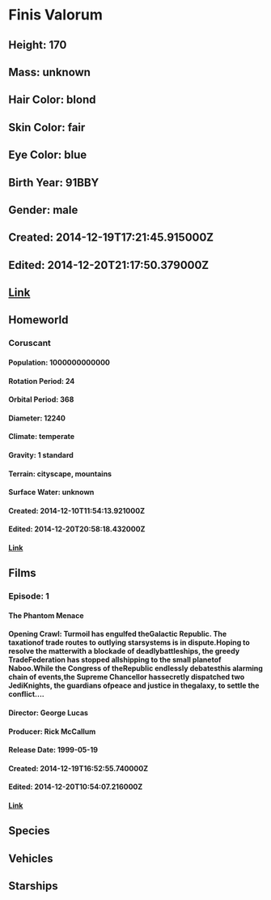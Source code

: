 # Finis Valorum
## Height: 170
## Mass: unknown
## Hair Color: blond
## Skin Color: fair
## Eye Color: blue
## Birth Year: 91BBY
## Gender: male
## Created: 2014-12-19T17:21:45.915000Z
## Edited: 2014-12-20T21:17:50.379000Z
## [Link](https://swapi.dev/api/people/34/)
## Homeworld
### Coruscant
#### Population: 1000000000000
#### Rotation Period: 24
#### Orbital Period: 368
#### Diameter: 12240
#### Climate: temperate
#### Gravity: 1 standard
#### Terrain: cityscape, mountains
#### Surface Water: unknown
#### Created: 2014-12-10T11:54:13.921000Z
#### Edited: 2014-12-20T20:58:18.432000Z
#### [Link](https://swapi.dev/api/planets/9/)
## Films
### Episode: 1
#### The Phantom Menace
#### Opening Crawl: Turmoil has engulfed theGalactic Republic. The taxationof trade routes to outlying starsystems is in dispute.Hoping to resolve the matterwith a blockade of deadlybattleships, the greedy TradeFederation has stopped allshipping to the small planetof Naboo.While the Congress of theRepublic endlessly debatesthis alarming chain of events,the Supreme Chancellor hassecretly dispatched two JediKnights, the guardians ofpeace and justice in thegalaxy, to settle the conflict....
#### Director: George Lucas
#### Producer: Rick McCallum
#### Release Date: 1999-05-19
#### Created: 2014-12-19T16:52:55.740000Z
#### Edited: 2014-12-20T10:54:07.216000Z
#### [Link](https://swapi.dev/api/films/4/)
## Species
## Vehicles
## Starships